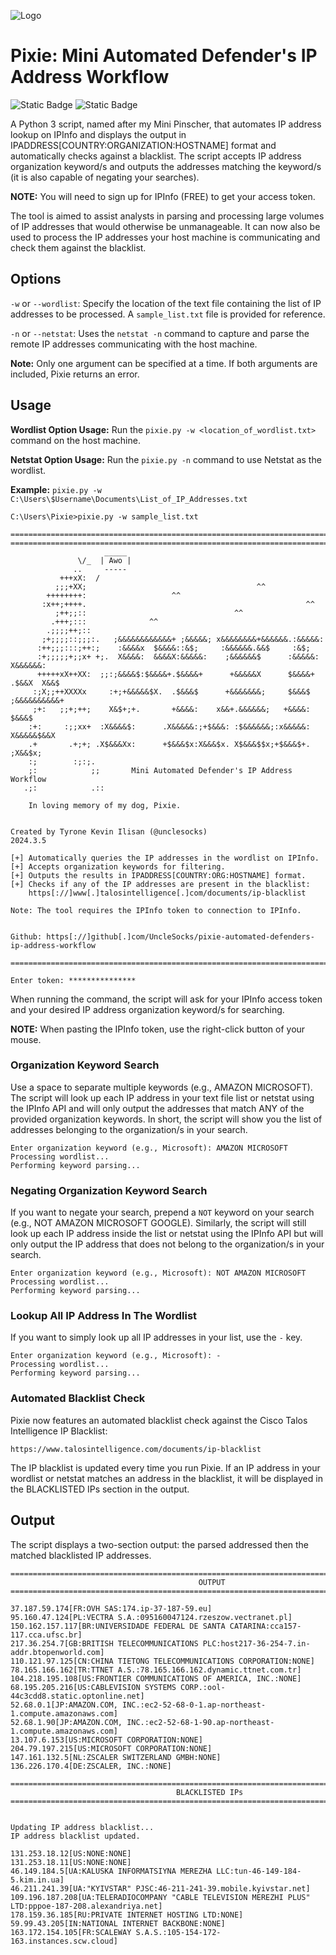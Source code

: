 ![Logo](https://github.com/UncleSocks/pixie-automated-ipinfo-address-lookup/assets/79778613/9c4bf089-0a69-4d81-8de5-9272af60c3fa)

# Pixie: Mini Automated Defender's IP Address Workflow
![Static Badge](https://img.shields.io/badge/License%20-%20MIT%20-%20brown) ![Static Badge](https://img.shields.io/badge/Release-2024.3.5-darkorange)


A Python 3 script, named after my Mini Pinscher, that automates IP address lookup on IPInfo and displays the output in IPADDRESS[COUNTRY:ORGANIZATION:HOSTNAME] format and automatically checks against a blacklist. The script accepts IP address organization keyword/s and outputs the addresses matching the keyword/s (it is also capable of negating your searches). 

**NOTE:** You will need to sign up for IPInfo (FREE) to get your access token.

The tool is aimed to assist analysts in parsing and processing large volumes of IP addresses that would otherwise be unmanageable. It can now also be used to process the IP addresses your host machine is communicating and check them against the blacklist.

## Options

`-w` or `--wordlist`: Specify the location of the text file containing the list of IP addresses to be processed. A `sample_list.txt` file is provided for reference.

`-n` or `--netstat`: Uses the `netstat -n` command to capture and parse the remote IP addresses communicating with the host machine. 

**Note:** Only one argument can be specified at a time. If both arguments are included, Pixie returns an error.

## Usage

**Wordlist Option Usage:** Run the `pixie.py -w <location_of_wordlist.txt>` command on the host machine.

**Netstat Option Usage:** Run the `pixie.py -n` command to use Netstat as the wordlist.

**Example:** `pixie.py -w C:\Users\$Username\Documents\List_of_IP_Addresses.txt`

```
C:\Users\Pixie>pixie.py -w sample_list.txt

=============================================================================================
=============================================================================================
                     _____
               \/_  | Awo |    
              ..     -----                                                                
           +++xX:  /                                                                 
          ;;;+XX;                                      ^^                                
        ++++++++:                   ^^                                                
       :x++;++++.                                                 ^^                   
          ;++;;::                                 ^^                               
         .+++;:::              ^^                                                      
        .;;;;++;::                                                                   
       ;+;;;;::;;;:.   ;&&&&&&&&&&&&+ ;&&&&&; x&&&&&&&&+&&&&&&.:&&&&&:               
      :++;;;:::;++:;    :&&&&x  $&&&&::&$;     :&&&&&&.&&$     :&$;                  
      :+;;;;;+;;x+ +;.  X&&&&:  &&&&X:&&&&&:    ;&&&&&&$      :&&&&&:   X&&&&&&:     
      +++++xX++XX:  ;;:;&&&&$:$&&&&+.$&&&&+      +&&&&&X      $&&&&+ .$&&X  X&&$     
     :;X;;++XXXXx     :+;+&&&&&$X.  .$&&&$      +&&&&&&&;     $&&&$ ;&&&&&&&&&&+     
     ;+:   ;;+;++;    X&$+;+.       +&&&&:    x&&+.&&&&&&;   +&&&&: $&&&$            
    :+:     :;;xx+  :X&&&&$:      .X&&&&&:;+$&&&: :$&&&&&&;:x&&&&&: X&&&&&$&&X       
    .+       .+;+; .X$&&&Xx:      +$&&&$x:X&&&$x. X$&&&$$x;+$&&&$+.  ;X&&$x;         
    :;        :;:;.                                                                  
    ;:            ;;       Mini Automated Defender's IP Address Workflow                                         
   .;:            .::         

    In loving memory of my dog, Pixie.


Created by Tyrone Kevin Ilisan (@unclesocks)
2024.3.5

[+] Automatically queries the IP addresses in the wordlist on IPInfo.
[+] Accepts organization keywords for filtering.
[+] Outputs the results in IPADDRESS[COUNTRY:ORG:HOSTNAME] format.
[+] Checks if any of the IP addresses are present in the blacklist:
    https[://]www[.]talosintelligence[.]com/documents/ip-blacklist

Note: The tool requires the IPInfo token to connection to IPInfo.


Github: https[://]github[.]com/UncleSocks/pixie-automated-defenders-ip-address-workflow
   
=============================================================================================

Enter token: ***************
```

When running the command, the script will ask for your IPInfo access token and your desired IP address organization keyword/s for searching. 

**NOTE:** When pasting the IPInfo token, use the right-click button of your mouse.

### Organization Keyword Search

Use a space to separate multiple keywords (e.g., AMAZON MICROSOFT). The script will look up each IP address in your text file list or netstat using the IPInfo API and will only output the addresses that match ANY of the provided organization keywords. In short, the script will show you the list of addresses belonging to the organization/s in your search.

```
Enter organization keyword (e.g., Microsoft): AMAZON MICROSOFT
Processing wordlist...
Performing keyword parsing...
```

### Negating Organization Keyword Search

If you want to negate your search, prepend a `NOT` keyword on your search (e.g., NOT AMAZON MICROSOFT GOOGLE). Similarly, the script will still look up each IP address inside the list or netstat using the IPInfo API but will only output the IP address that does not belong to the organization/s in your search.
```
Enter organization keyword (e.g., Microsoft): NOT AMAZON MICROSOFT
Processing wordlist...
Performing keyword parsing...
```

### Lookup All IP Address In The Wordlist
If you want to simply look up all IP addresses in your list, use the `-` key.
```
Enter organization keyword (e.g., Microsoft): -
Processing wordlist...
Performing keyword parsing...
```

### Automated Blacklist Check
Pixie now features an automated blacklist check against the Cisco Talos Intelligence IP Blacklist:
```
https://www.talosintelligence.com/documents/ip-blacklist
```
The IP blacklist is updated every time you run Pixie. If an IP address in your wordlist or netstat matches an address in the blacklist, it will be displayed in the BLACKLISTED IPs section in the output.


## Output

The script displays a two-section output: the parsed addressed then the matched blacklisted IP addresses.
```
=============================================================================================
                                          OUTPUT
=============================================================================================

37.187.59.174[FR:OVH SAS:174.ip-37-187-59.eu]
95.160.47.124[PL:VECTRA S.A.:095160047124.rzeszow.vectranet.pl]
150.162.157.117[BR:UNIVERSIDADE FEDERAL DE SANTA CATARINA:cca157-117.cca.ufsc.br]
217.36.254.7[GB:BRITISH TELECOMMUNICATIONS PLC:host217-36-254-7.in-addr.btopenworld.com]
110.121.97.125[CN:CHINA TIETONG TELECOMMUNICATIONS CORPORATION:NONE]
78.165.166.162[TR:TTNET A.S.:78.165.166.162.dynamic.ttnet.com.tr]
104.218.195.108[US:FRONTIER COMMUNICATIONS OF AMERICA, INC.:NONE]
68.195.205.216[US:CABLEVISION SYSTEMS CORP.:ool-44c3cdd8.static.optonline.net]
52.68.0.1[JP:AMAZON.COM, INC.:ec2-52-68-0-1.ap-northeast-1.compute.amazonaws.com]
52.68.1.90[JP:AMAZON.COM, INC.:ec2-52-68-1-90.ap-northeast-1.compute.amazonaws.com]
13.107.6.153[US:MICROSOFT CORPORATION:NONE]
204.79.197.215[US:MICROSOFT CORPORATION:NONE]
147.161.132.5[NL:ZSCALER SWITZERLAND GMBH:NONE]
136.226.170.4[DE:ZSCALER, INC.:NONE]

=============================================================================================
                                     BLACKLISTED IPs
=============================================================================================


Updating IP address blacklist...
IP address blacklist updated.

131.253.18.12[US:NONE:NONE]
131.253.18.11[US:NONE:NONE]
46.149.184.5[UA:KALUSKA INFORMATSIYNA MEREZHA LLC:tun-46-149-184-5.kim.in.ua]
46.211.241.39[UA:"KYIVSTAR" PJSC:46-211-241-39.mobile.kyivstar.net]
109.196.187.208[UA:TELERADIOCOMPANY "CABLE TELEVISION MEREZHI PLUS" LTD:pppoe-187-208.alexandriya.net]
178.159.36.185[RU:PRIVATE INTERNET HOSTING LTD:NONE]
59.99.43.205[IN:NATIONAL INTERNET BACKBONE:NONE]
163.172.154.105[FR:SCALEWAY S.A.S.:105-154-172-163.instances.scw.cloud]
```
